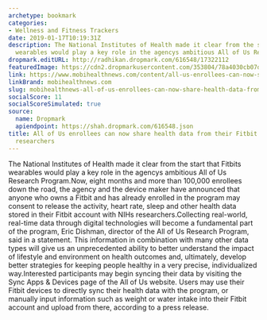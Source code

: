```yaml
---
archetype: bookmark
categories:
- Wellness and Fitness Trackers
date: 2019-01-17T10:19:31Z
description: The National Institutes of Health made it clear from the start that Fitbits
  wearables would play a key role in the agencys ambitious All of Us Research Program.
dropmark.editURL: http://radhikan.dropmark.com/616548/17322112
featuredImage: https://cdn2.dropmarkusercontent.com/353804/78a4030cb07d57e299eb1f5ef6e1da2bf1025939ba281892df6ac00bbee3216c/thumbnail/Fitness%20trackers.JPG?Expires=1557430063&Signature=cyF2AD0JBJLYL5t1I1euOL7Cto9Al713rj4JoF7naztr7XBRXzENo0oH3s29cdYdcZNLZpclDOn7frKweGQWH6P23XTQyFlqGese-TnO0PcDo1GU3TH4TPrIHsN2bt~05HkgCHO-bkFtVujnGZAvZlxlmzcZyQUIU49NJZOnIGHNpK-j8Nkg-PwFZQULeKNvsuz6qIgnPhTrA8VK~-~e2M9Qzms6Ou7~y5iAeCV6h6vUJbB1tpPpxKROifLGkuiqZPJ90Bb6EDCIpYVdvkWlqy8RTwG5AutJwP4~gMappME0aO-W2CjBrxD3GIQ2T93cKR32yTHW7cJwOsnxqm5r~A__&Key-Pair-Id=APKAITQYWVEN757ZA4KQ
link: https://www.mobihealthnews.com/content/all-us-enrollees-can-now-share-health-data-their-fitbit-accounts-researchers
linkBrand: mobihealthnews.com
slug: mobihealthnews-all-of-us-enrollees-can-now-share-health-data-from-their-fitbit-accounts-with-researchers
socialScore: 11
socialScoreSimulated: true
source:
  name: Dropmark
  apiendpoint: https://shah.dropmark.com/616548.json
title: All of Us enrollees can now share health data from their Fitbit accounts with
  researchers
---
```

The National Institutes of Health made it clear from the start that Fitbits wearables would play a key role in the agencys ambitious All of Us Research Program.Now, eight months and more than 100,000 enrollees down the road, the agency and the device maker have announced that anyone who owns a Fitbit and has already enrolled in the program may consent to release the activity, heart rate, sleep and other health data stored in their Fitbit account with NIHs researchers.Collecting real-world, real-time data through digital technologies will become a fundamental part of the program, Eric Dishman, director of the All of Us Research Program, said in a statement. This information in combination with many other data types will give us an unprecedented ability to better understand the impact of lifestyle and environment on health outcomes and, ultimately, develop better strategies for keeping people healthy in a very precise, individualized way.Interested participants may begin syncing their data by visiting the Sync Apps & Devices page of the All of Us website. Users may use their Fitbit devices to directly sync their health data with the program, or manually input information such as weight or water intake into their Fitbit account and upload from there, according to a press release.

